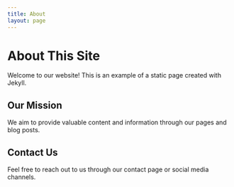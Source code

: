 ```yaml
---
title: About
layout: page
---
```


# About This Site

Welcome to our website! This is an example of a static page created with Jekyll.

## Our Mission

We aim to provide valuable content and information through our pages and blog posts.

## Contact Us

Feel free to reach out to us through our contact page or social media channels. 